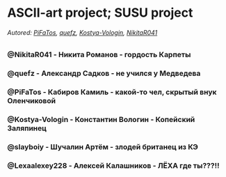 # ASCII-art project; SUSU project
###### Autored: [PiFaTos](https://github.com/PiFaTos), [quefz](https://github.com/quefz), [Kostya-Vologin](https://github.com/Kostya-Vologin), [NikitaR041](https://github.com/NikitaR041)
### @NikitaR041  - Никита Романов - гордость **Карпеты**
### @quefz - Александр Садков - не учился у **Медведева**
### @PiFaTos - Кабиров Камиль - какой-то чел, скрытый внук **Оленчиковой**
### @Kostya-Vologin - Константин Вологин - Копейский Заляпинец
### @slayboiy - Шучалин Артём - злодей британец из КЭ
### @Lexaalexey228 - Алексей Калашников - ЛЁХА где ты???!!
